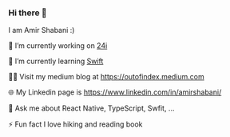 ### Hi there 👋

<!--
**Schabaani/Schabaani** is a ✨ _special_ ✨ repository because its `README.md` (this file) appears on your GitHub profile.

Here are some ideas to get you started:

- 🔭 I’m currently working on ...
- 🌱 I’m currently learning ...
- 👯 I’m looking to collaborate on ...
- 🤔 I’m looking for help with ...
- 💬 Ask me about ...
- 📫 How to reach me: ...
- 😄 Pronouns: ...
- ⚡ Fun fact: ...
-->
I am Amir Shabani :)

🔭 I’m currently working on [24i](https://24i.com)

🌱 I’m currently learning [Swift](https://github.com/Schabaani/ios-development-journey)

👨‍💻 Visit my medium blog at https://outofindex.medium.com

🌐 My Linkedin page is https://www.linkedin.com/in/amirshabani/

💬 Ask me about React Native, TypeScript, Swfit, ...

⚡ Fun fact I love hiking and reading book

